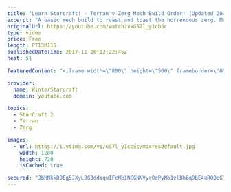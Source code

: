 ```yaml
---
title: "Learn Starcraft! - Terran v Zerg Mech Build Order! (Updated 2018)"
excerpt: "A basic mech build to roast and toast the horrendous zerg. Meant for lower level players looking for some direction! -- Watch live at https://www.twitch.tv/wintergaming"
originalUrl: https://youtube.com/watch?v=GS7l_y1cbSc
type: video
price: Free
length: PT13M11S
publishedDateTime: 2017-11-20T12:22:45Z
heat: 51

featuredContent: "<iframe width=\"800\" height=\"500\" frameborder=\"0\" src=\"https://www.youtube.com/embed/GS7l_y1cbSc\" allow=\"accelerometer; autoplay; encrypted-media; gyroscope; picture-in-picture\" allowfullscreen></iframe>"

provider:
  name: WinterStarcraft
  domain: youtube.com

topics:
  - StarCraft 2
  - Terran
  - Zerg

images:
  - url: https://i.ytimg.com/vi/GS7l_y1cbSc/maxresdefault.jpg
    width: 1280
    height: 720
    isCached: true

secured: "JbHNkkD9Eg5JXyLBG3ddsquIFcMb1NCGNNVyrOePyNb1vlBhBq9bE4uROQeGTdq/BXGl+gwB49b5POVQOnD04m+A3IQTF7mUx3+GWq86GOFYDSJssf+LsIPqYerwmdgFPXgdbVaPRKTGDjWfEbElGQuE6FB0otsFXBULpG/M2iwyVsVKrwdsUoG38/jlbmdEV5eI3GcHuZAlj7zZx4vfPijOiUTBBoC0mEkAOvyu86quZXVZohNfZYfYWstd5JWq+A5xgcHXsxUKkZptCdYqDDd+j3Ag8mk8sfwdr3BgXhpiCZKhiyeyNIigfKd80BqTh9irI+E5k0Lok/nuWMgkceT0ab/KR7nC8X4TYSvea1eLyNMZ0AZfBHywbZKAYfmlg8kwUqhdCeyoTNtmFNfASw1Zzfttu+ZwHPZpc/VSzc8=;pgZmVUua64vkdonuEvl7CA=="
---
```


